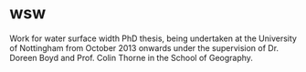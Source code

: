 wsw
===

Work for water surface width PhD thesis, being undertaken at the University of Nottingham from October 2013 onwards 
under the supervision of Dr. Doreen Boyd and Prof. Colin Thorne in the School of Geography.
